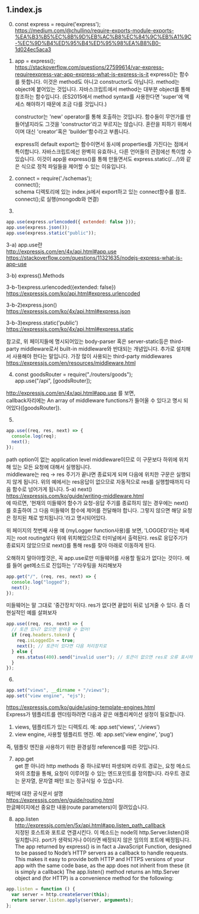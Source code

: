 ## 1.index.js

0. const express = require('express');  
   https://medium.com/@chullino/require-exports-module-exports-%EA%B3%B5%EC%8B%9D%EB%AC%B8%EC%84%9C%EB%A1%9C-%EC%9D%B4%ED%95%B4%ED%95%98%EA%B8%B0-1d024ec5aca3

1. app = express();  
   https://stackoverflow.com/questions/27599614/var-express-requireexpress-var-app-express-what-is-express-is-it
   express()는 함수를 뜻합니다. 이것은 method도 아니고 constructor도 아닙니다. method는 object에 붙어있는 것입니다. 자바스크립트에서 method는 대부분 object를 통해 참조하는 함수입니다.      (ES2015에서 method syntax를 사용한다면 'super'에 액세스 해야하기 때문에 조금 다를 것입니다.)

   constructor는 'new' operator를 통해 호출하는 것입니다. 함수들이 무언가를 만들어낼지라도 그것을 'constructor'라고 부르지는 않습니다. 혼란을 피하기 위해서이며 대신 'creator'혹은 'builder'함수라고 부릅니다.

   express의 default export는 함수이면서 동시에 properties를 가진다는 점에서 특이합니다. 자바스크립트에선 완벽히 유효하나, 다른 언어들의 관점에선 특이할 수 있습니다. 이것이 app을 express()를 통해 만들면서도 express.static(/_..._/)와 같은 식으로 정적 파일들을 제어할 수 있는 이유입니다.

2. connect = require('./schemas');  
   connect();  
   schema 디렉토리에 있는 index.js에서 export하고 있는 connect함수를 참조. connect();로 실행(mongodb와 연결)  

3.  

```javascript
app.use(express.urlencoded({ extended: false }));
app.use(express.json());
app.use(express.static("public"));
```

3-a) app.use란  
http://expressjs.com/en/4x/api.html#app.use
https://stackoverflow.com/questions/11321635/nodejs-express-what-is-app-use

3-b) express().Methods  

3-b-1)express.urlencoded({extended: false})  
https://expressjs.com/ko/api.html#express.urlencoded

3-b-2)express.json()  
https://expressjs.com/ko/4x/api.html#express.json
 
3-b-3)express.static('public')  
https://expressjs.com/ko/4x/api.html#express.static

참고로, 위 페이지들에 명시되어있는 body-parser 혹은 server-static등은 third-party middleware로서 built-in middleware와 반대되는 개념입니다. 추가로 설치해서 사용해야 한다는 말입니다.
가장 많이 사용되는 third-party middlewares  
https://expressjs.com/en/resources/middleware.html  

4. const goodsRouter = require("./routers/goods");  
   app.use("/api", [goodsRouter]);  

http://expressjs.com/en/4x/api.html#app.use 를 보면,  
callback자리에는 An array of middleware functions가 들어올 수 있다고 명시 되어있다([goodsRouter]).  

5.  

```javascript
app.use((req, res, next) => {
  console.log(req);
  next();
});
```

path option이 없는 application level middleware이므로 이 구문보다 하위에 위치해 있는 모든 요청에 대해서 실행됩니다.  
middleware는 req -> res 주기가 끝나면 종료되게 되며 다음에 위치한 구문은 실행되지 않게 됩니다. 위의 예에서는 res응답이 없으므로 자동적으로 res를 실행할때까지 다음 함수로 넘어가게 됩니다.
5-a) next()  
https://expressjs.com/ko/guide/writing-middleware.html  
에 따르면, '현재의 미들웨어 함수가 요청-응답 주기를 종료하지 않는 경우에는 next()를 호출하여 그 다음 미들웨어 함수에 제어를 전달해야 합니다. 그렇지 않으면 해당 요청은 정지된 채로 방치됩니다.'라고 명시되어있다.

위 페이지의 첫번째 사용 예 (myLogger function사용)를 보면, 'LOGGED'라는 메세지는 root routing보다 위에 위치해있으므로 터미널에서 출력된다. res로 응답주기가 종료되지 않았으므로 next()를 통해 res를 찾아 아래로 이동하게 된다.

오해하지 말아야할것은, 꼭 app.use로만 미들웨어를 사용할 필요가 없다는 것이다. 예를 들어 get메소드로 진입하는 '/'라우팅을 처리해보자

```javascript
app.get("/", (req, res, next) => {
  console.log("logged");
  next();
});
```

미들웨어는 말 그대로 '중간장치'이다. res가 없다면 끝없이 뒤로 넘겨줄 수 있다. 좀 더 현실적인 예를 살펴보자  

```javascript
app.use((req, res, next) => {
  // 토큰 있니? 없으면 받아줄 수 없어!
  if (req.headers.token) {
    req.isLoggedIn = true;
    next(); // 토큰이 있다면 다음 처리장치로
  } else {
    res.status(400).send("invalid user"); // 토큰이 없으면 res로 오류 표시하고 응답 종료
  }
});
```

6.  

```javascript
app.set("views", __dirname + "/views");
app.set("view engine", "ejs");
```

https://expressjs.com/ko/guide/using-template-engines.html  
Express가 템플리트를 렌더링하려면 다음과 같은 애플리케이션 설정이 필요합니다.  

1. views, 템플리트가 있는 디렉토리. 예: app.set('views', './views')  
2. view engine, 사용할 템플리트 엔진. 예: app.set('view engine', 'pug')  

즉, 템플릿 엔진을 사용하기 위한 환경설정 reference를 따른 것입니다.  

7. app.get  
   get 뿐 아니라 http methods 중 하나로부터 파생되며 라우트 경로는, 요청 메소드와의 조합을 통해, 요청이 이루어질 수 있는 엔드포인트를 정의합니다. 라우트 경로는 문자열, 문자열 패턴 또는 정규식일 수 있습니다.

  패턴에 대한 공식문서 설명  
  https://expressjs.com/en/guide/routing.html  
  한글페이지에선 중요한 내용(route parameters)이 잘려있습니다.  

8. app.listen  
   http://expressjs.com/en/5x/api.html#app.listen_path_callback  
   지정된 호스트와 포트로 연결시킨다. 이 메소드는 node의 http.Server.listen()와 일치합니다. port가 생략되거나 0이라면 배정되지 않은 임의의 포트에 배정됩니다.  
   The app returned by express() is in fact a JavaScript Function, designed to be passed to Node’s HTTP servers as a callback to handle requests. This makes it easy to provide both HTTP and HTTPS versions of your app with the same code base, as the app does not inherit from these (it is simply a callback)
   The app.listen() method returns an http.Server object and (for HTTP) is a convenience method for the following:

```javascript
app.listen = function () {
  var server = http.createServer(this);
  return server.listen.apply(server, arguments);
};
```
